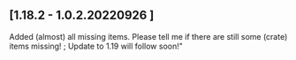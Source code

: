 ## [1.18.2 - 1.0.2.20220926 ]

Added (almost) all missing items. Please tell me if there are still some (crate) items missing! ; Update to 1.19 will
follow soon!"
